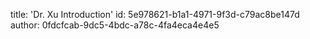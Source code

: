 title: 'Dr. Xu Introduction'
id: 5e978621-b1a1-4971-9f3d-c79ac8be147d
author: 0fdcfcab-9dc5-4bdc-a78c-4fa4eca4e4e5
